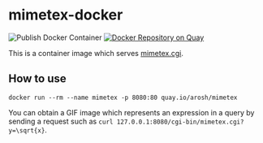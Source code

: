 # mimetex-docker

![Publish Docker Container
](https://github.com/arosh/mimetex-docker/workflows/Publish%20Docker%20Container/badge.svg)
 [![Docker Repository on Quay](https://quay.io/repository/arosh/mimetex/status "Docker Repository on Quay")](https://quay.io/repository/arosh/mimetex)

This is a container image which serves [mimetex.cgi](http://www.forkosh.com/mimetex.html).

## How to use

```shell
docker run --rm --name mimetex -p 8080:80 quay.io/arosh/mimetex
```

You can obtain a GIF image which represents an expression in a query by sending a request such as `curl 127.0.0.1:8080/cgi-bin/mimetex.cgi?y=\sqrt{x}`.
